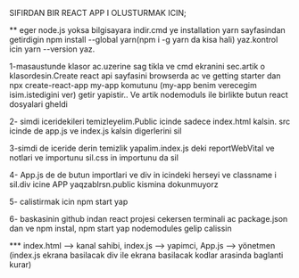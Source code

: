 SIFIRDAN BIR REACT APP I OLUSTURMAK ICIN;

** eger node.js yoksa bilgisayara indir.cmd ye installation yarn sayfasindan getirdigin npm install --global yarn(npm i -g yarn da kisa hali) yaz.kontrol icin yarn --version yaz.

1-masaustunde klasor ac.uzerine sag tikla ve cmd ekranini sec.artik o klasordesin.Create react api sayfasini browserda ac ve getting starter dan   npx create-react-app my-app komutunu (my-app benim verecegim isim.istedigini ver) getir yapistir.. Ve artik nodemoduls ile birlikte butun react dosyalari gheldi

2- simdi iceridekileri temizleyelim.Public icinde sadece index.html kalsin. src icinde de app.js ve index.js kalsin digerlerini sil

3-simdi de iceride derin temizlik yapalim.index.js deki reportWebVital ve notlari ve importunu sil.css in importunu da sil

4- App.js de de butun importlari ve div in icindeki herseyi ve classname i sil.div icine APP yaqzablrsn.public kismina dokunmuyorz

5- calistirmak icin npm start yap

6- baskasinin github indan react projesi cekersen terminali ac package.json dan ve npm instal, npm start yap nodemodules gelip calissin

*** index.html --> kanal sahibi,   index.js --> yapimci,  App.js --> yönetmen  (index.js ekrana basilacak div ile ekrana basilacak kodlar arasinda baglanti kurar)